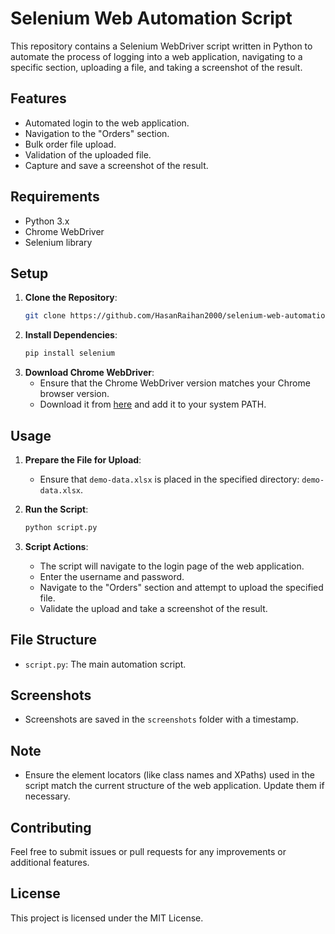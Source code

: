 # Selenium Web Automation Script

This repository contains a Selenium WebDriver script written in Python to automate the process of logging into a web application, navigating to a specific section, uploading a file, and taking a screenshot of the result. 

## Features
- Automated login to the web application.
- Navigation to the "Orders" section.
- Bulk order file upload.
- Validation of the uploaded file.
- Capture and save a screenshot of the result.

## Requirements
- Python 3.x
- Chrome WebDriver
- Selenium library

## Setup
1. **Clone the Repository**:
    ```sh
    git clone https://github.com/HasanRaihan2000/selenium-web-automation.git
    ```
2. **Install Dependencies**:
    ```sh
    pip install selenium
    ```
3. **Download Chrome WebDriver**:
    - Ensure that the Chrome WebDriver version matches your Chrome browser version.
    - Download it from [here](https://sites.google.com/a/chromium.org/chromedriver/downloads) and add it to your system PATH.

## Usage
1. **Prepare the File for Upload**:
    - Ensure that `demo-data.xlsx` is placed in the specified directory: `demo-data.xlsx`.

2. **Run the Script**:
    ```sh
    python script.py
    ```

3. **Script Actions**:
    - The script will navigate to the login page of the web application.
    - Enter the username and password.
    - Navigate to the "Orders" section and attempt to upload the specified file.
    - Validate the upload and take a screenshot of the result.

## File Structure
- `script.py`: The main automation script.

## Screenshots
- Screenshots are saved in the `screenshots` folder with a timestamp.

## Note
- Ensure the element locators (like class names and XPaths) used in the script match the current structure of the web application. Update them if necessary.

## Contributing
Feel free to submit issues or pull requests for any improvements or additional features.

## License
This project is licensed under the MIT License.


